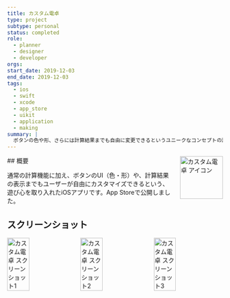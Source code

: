 ```yaml
---
title: カスタム電卓
type: project
subtype: personal
status: completed
role:
  - planner
  - designer
  - developer
orgs:
start_date: 2019-12-03
end_date: 2019-12-03
tags:
  - ios
  - swift
  - xcode
  - app_store
  - uikit
  - application
  - making
summary: |
  ボタンの色や形、さらには計算結果までも自由に変更できるというユニークなコンセプトの計算機アプリ。
---
```


<img src="linked_assets/20_Projects/personal/custom_calculator/custom_calculator_icon.jpg" alt="カスタム電卓 アイコン" style="float: right; width: 100px; margin-left: 16px;">
## 概要

通常の計算機能に加え、ボタンのUI（色・形）や、計算結果の表示までもユーザーが自由にカスタマイズできるという、遊び心を取り入れたiOSアプリです。App Storeで公開しました。

## スクリーンショット
<div style="display: flex; gap: 10px;">
    <img src="linked_assets/20_Projects/personal/custom_calculator/custom_calculator_ss_1.jpg" alt="カスタム電卓 スクリーンショット1" width="32%">
    <img src="linked_assets/20_Projects/personal/custom_calculator/custom_calculator_ss_2.jpg" alt="カスタム電卓 スクリーンショット2" width="32%">
    <img src="linked_assets/20_Projects/personal/custom_calculator/custom_calculator_ss_3.jpg" alt="カスタム電卓 スクリーンショット3" width="32%">
</div>

